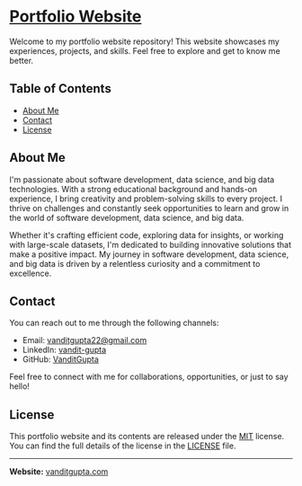 # [Portfolio Website](https://vanditgupta.com)

Welcome to my portfolio website repository! This website showcases my experiences, projects, and skills. Feel free to explore and get to know me better.

## Table of Contents

- [About Me](#about-me)
- [Contact](#contact)
- [License](#license)

## About Me

I'm passionate about software development, data science, and big data technologies. With a strong educational background and hands-on experience, I bring creativity and problem-solving skills to every project. I thrive on challenges and constantly seek opportunities to learn and grow in the world of software development, data science, and big data.

Whether it's crafting efficient code, exploring data for insights, or working with large-scale datasets, I'm dedicated to building innovative solutions that make a positive impact. My journey in software development, data science, and big data is driven by a relentless curiosity and a commitment to excellence.

## Contact

You can reach out to me through the following channels:

- Email: [vanditgupta22@gmail.com](mailto:vanditgupta22@gmail.com)
- LinkedIn: [vandit-gupta](https://www.linkedin.com/in/vandit-gupta/)
- GitHub: [VanditGupta](https://github.com/VanditGupta)

Feel free to connect with me for collaborations, opportunities, or just to say hello!

## License

This portfolio website and its contents are released under the [MIT](https://github.com/git/git-scm.com/blob/main/MIT-LICENSE.txt) license. You can find the full details of the license in the [LICENSE](LICENSE) file.

---

**Website:** [vanditgupta.com](https://vanditgupta.com)
